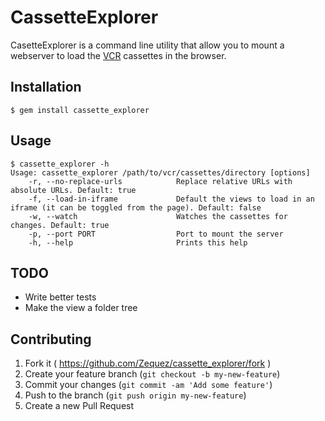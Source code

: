 # CassetteExplorer

CasetteExplorer is a command line utility that allow you to mount a webserver to load the
[VCR](https://github.com/vcr/vcr) cassettes in the browser.

## Installation

```
$ gem install cassette_explorer
```

## Usage

```
$ cassette_explorer -h
Usage: cassette_explorer /path/to/vcr/cassettes/directory [options]
    -r, --no-replace-urls            Replace relative URLs with absolute URLs. Default: true
    -f, --load-in-iframe             Default the views to load in an iframe (it can be toggled from the page). Default: false
    -w, --watch                      Watches the cassettes for changes. Default: true
    -p, --port PORT                  Port to mount the server
    -h, --help                       Prints this help
```

## TODO

- Write better tests
- Make the view a folder tree

## Contributing

1. Fork it ( https://github.com/Zequez/cassette_explorer/fork )
2. Create your feature branch (`git checkout -b my-new-feature`)
3. Commit your changes (`git commit -am 'Add some feature'`)
4. Push to the branch (`git push origin my-new-feature`)
5. Create a new Pull Request
